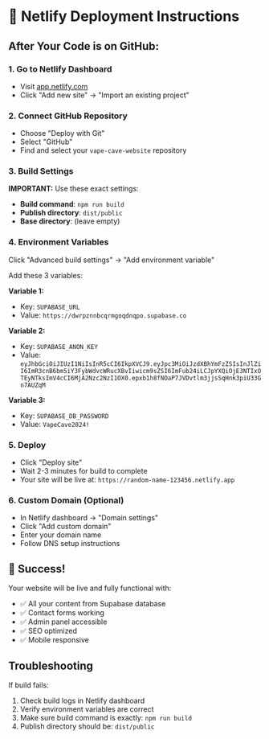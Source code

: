 # 🚀 Netlify Deployment Instructions

## After Your Code is on GitHub:

### 1. Go to Netlify Dashboard
- Visit [app.netlify.com](https://app.netlify.com)
- Click "Add new site" → "Import an existing project"

### 2. Connect GitHub Repository
- Choose "Deploy with Git"
- Select "GitHub"
- Find and select your `vape-cave-website` repository

### 3. Build Settings
**IMPORTANT:** Use these exact settings:

- **Build command**: `npm run build`
- **Publish directory**: `dist/public`
- **Base directory**: (leave empty)

### 4. Environment Variables
Click "Advanced build settings" → "Add environment variable"

Add these 3 variables:

**Variable 1:**
- Key: `SUPABASE_URL`
- Value: `https://dwrpznnbcqrmgoqdnqpo.supabase.co`

**Variable 2:**
- Key: `SUPABASE_ANON_KEY`
- Value: `eyJhbGciOiJIUzI1NiIsInR5cCI6IkpXVCJ9.eyJpc3MiOiJzdXBhYmFzZSIsInJlZiI6ImR3cnB6bm5iY3FybWdvcWRucXBvIiwicm9sZSI6ImFub24iLCJpYXQiOjE3NTIxOTEyNTksImV4cCI6MjA2Nzc2NzI1OX0.epxb1h8fNOaP7JVDvtlm3jjsSqHnk3piU33Gn7AUZqM`

**Variable 3:**
- Key: `SUPABASE_DB_PASSWORD`
- Value: `VapeCave2024!`

### 5. Deploy
- Click "Deploy site"
- Wait 2-3 minutes for build to complete
- Your site will be live at: `https://random-name-123456.netlify.app`

### 6. Custom Domain (Optional)
- In Netlify dashboard → "Domain settings"
- Click "Add custom domain"
- Enter your domain name
- Follow DNS setup instructions

## 🎉 Success!
Your website will be live and fully functional with:
- ✅ All your content from Supabase database
- ✅ Contact forms working
- ✅ Admin panel accessible
- ✅ SEO optimized
- ✅ Mobile responsive

## Troubleshooting
If build fails:
1. Check build logs in Netlify dashboard
2. Verify environment variables are correct
3. Make sure build command is exactly: `npm run build`
4. Publish directory should be: `dist/public`